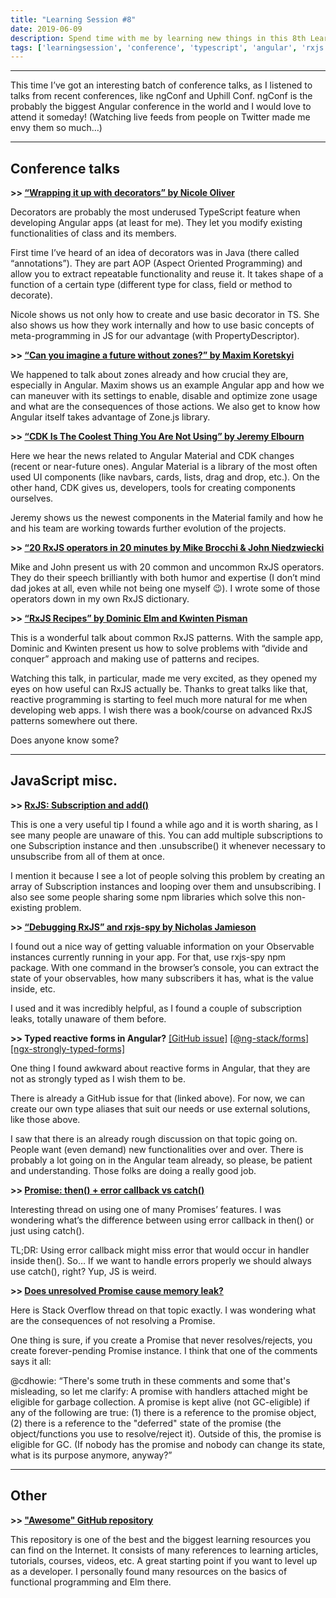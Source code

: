 ```yaml
---
title: "Learning Session #8"
date: 2019-06-09
description: Spend time with me by learning new things in this 8th Learning Session!
tags: ['learningsession', 'conference', 'typescript', 'angular', 'rxjs', 'javascript']
---
```


---

This time I’ve got an interesting batch of conference talks, as I listened to talks from recent conferences, like ngConf and Uphill Conf. ngConf is the probably the biggest Angular conference in the world and I would love to attend it someday! (Watching live feeds from people on Twitter made me envy them so much…)

---

## Conference talks

**\>> [“Wrapping it up with decorators” by Nicole Oliver](https://www.youtube.com/watch?v=Guvd5BYocYg)**

Decorators are probably the most underused TypeScript feature when developing Angular apps (at least for me). They let you modify existing functionalities of class and its members.

First time I’ve heard of an idea of decorators was in Java (there called “annotations”). They are part AOP (Aspect Oriented Programming) and allow you to extract repeatable functionality and reuse it. It takes shape of a function of a certain type (different type for class, field or method to decorate).

Nicole shows us not only how to create and use basic decorator in TS. She also shows us how they work internally and how to use basic concepts of meta-programming in JS for our advantage (with PropertyDescriptor).

**\>> [“Can you imagine a future without zones?” by Maxim Koretskyi](https://www.youtube.com/watch?v=TRfDXG98_Qg)**

We happened to talk about zones already and how crucial they are, especially in Angular. Maxim shows us an example Angular app and how we can maneuver with its settings to enable, disable and optimize zone usage and what are the consequences of those actions. We also get to know how Angular itself takes advantage of Zone.js library.

**\>> [“CDK Is The Coolest Thing You Are Not Using” by Jeremy Elbourn](https://www.youtube.com/watch?v=4EXQKP-Sihw)**

Here we hear the news related to Angular Material and CDK changes (recent or near-future ones). Angular Material is a library of the most often used UI components (like navbars, cards, lists, drag and drop, etc.). On the other hand, CDK gives us, developers, tools for creating components ourselves.

Jeremy shows us the newest components in the Material family and how he and his team are working towards further evolution of the projects.

**\>> [“20 RxJS operators in 20 minutes by Mike Brocchi & John Niedzwiecki](https://www.youtube.com/watch?v=ak3MvMn8u18)**

Mike and John present us with 20 common and uncommon RxJS operators. They do their speech brilliantly with both humor and expertise (I don’t mind dad jokes at all, even while not being one myself 😉). I wrote some of those operators down in my own RxJS dictionary.

**\>> [“RxJS Recipes” by Dominic Elm and Kwinten Pisman](https://www.youtube.com/watch?v=W8T3eqUEOSI)**

This is a wonderful talk about common RxJS patterns. With the sample app, Dominic and Kwinten present us how to solve problems with “divide and conquer” approach and making use of patterns and recipes.

Watching this talk, in particular, made me very excited, as they opened my eyes on how useful can RxJS actually be. Thanks to great talks like that, reactive programming is starting to feel much more natural for me when developing web apps. I wish there was a book/course on advanced RxJS patterns somewhere out there.

Does anyone know some?

---

## JavaScript misc.

**\>> [RxJS: Subscription and add()](https://rxjs-dev.firebaseapp.com/guide/subscription)**

This is one a very useful tip I found a while ago and it is worth sharing, as I see many people are unaware of this. You can add multiple subscriptions to one Subscription instance and then .unsubscribe() it whenever necessary to unsubscribe from all of them at once.

I mention it because I see a lot of people solving this problem by creating an array of Subscription instances and looping over them and unsubscribing. I also see some people sharing some npm libraries which solve this non-existing problem.

**\>> [“Debugging RxJS” and rxjs-spy by Nicholas Jamieson](https://blog.angularindepth.com/debugging-rxjs-4f0340286dd3)**

I found out a nice way of getting valuable information on your Observable instances currently running in your app. For that, use rxjs-spy npm package. With one command in the browser’s console, you can extract the state of your observables, how many subscribers it has, what is the value inside, etc.

I used and it was incredibly helpful, as I found a couple of subscription leaks, totally unaware of them before.

**\>> Typed reactive forms in Angular?**
[[GitHub issue]](https://github.com/angular/angular/issues/13721) [[@ng-stack/forms]](https://www.npmjs.com/package/@ng-stack/forms) [[ngx-strongly-typed-forms]](https://www.npmjs.com/package/ngx-strongly-typed-forms)

One thing I found awkward about reactive forms in Angular, that they are not as strongly typed as I wish them to be.

There is already a GitHub issue for that (linked above). For now, we can create our own type aliases that suit our needs or use external solutions, like those above.

I saw that there is an already rough discussion on that topic going on. People want (even demand) new functionalities over and over. There is probably a lot going on in the Angular team already, so please, be patient and understanding. Those folks are doing a really good job.

**\>> [Promise: then() + error callback vs catch()](https://stackoverflow.com/a/33278420)**

Interesting thread on using one of many Promises’ features. I was wondering what’s the difference between using error callback in then() or just using catch().

TL;DR: Using error callback might miss error that would occur in handler inside then(). So… If we want to handle errors properly we should always use catch(), right? Yup, JS is weird.

**\>> [Does unresolved Promise cause memory leak?](https://stackoverflow.com/questions/20068467/does-never-resolved-promise-cause-memory-leak)**

Here is Stack Overflow thread on that topic exactly. I was wondering what are the consequences of not resolving a Promise.

One thing is sure, if you create a Promise that never resolves/rejects, you create forever-pending Promise instance. I think that one of the comments says it all:

@cdhowie: “There's some truth in these comments and some that's misleading, so let me clarify: A promise with handlers attached might be eligible for garbage collection. A promise is kept alive (not GC-eligible) if any of the following are true: (1) there is a reference to the promise object, (2) there is a reference to the "deferred" state of the promise (the object/functions you use to resolve/reject it). Outside of this, the promise is eligible for GC. (If nobody has the promise and nobody can change its state, what is its purpose anymore, anyway?”

---

## Other

**\>> ["Awesome" GitHub repository](https://github.com/sindresorhus/awesome)**

This repository is one of the best and the biggest learning resources you can find on the Internet. It consists of many references to learning articles, tutorials, courses, videos, etc. A great starting point if you want to level up as a developer. I personally found many resources on the basics of functional programming and Elm there.